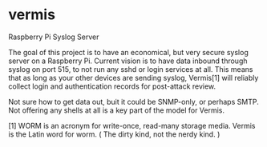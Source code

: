 vermis
======

Raspberry Pi Syslog Server



The goal of this project is to have an economical, but very secure syslog server
on a Raspberry Pi.   Current vision is to have data inbound through syslog on 
port 515, to not run any sshd or login services at all.  This means that as long
as your other devices are sending syslog, Vermis[1] will reliably collect login
and authentication records for post-attack review.

Not sure how to get data out, buit it could be SNMP-only, or perhaps SMTP. Not 
offering any shells at all is a key part of the model for Vermis.


[1]  WORM is an acronym for write-once, read-many storage media.  Vermis is 
the Latin word for worm.  ( The dirty kind, not the nerdy kind. )

